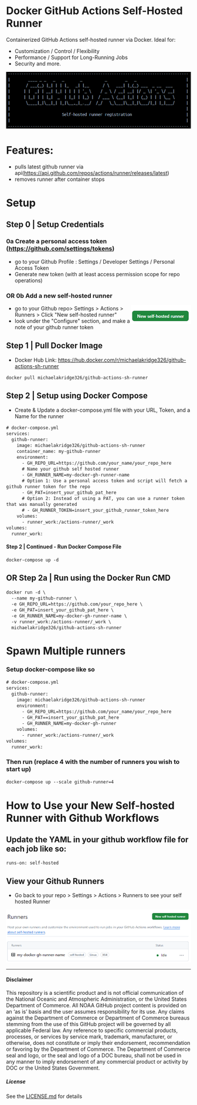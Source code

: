 # Docker GitHub Actions Self-Hosted Runner
Containerized GitHub Actions self-hosted runner via Docker. Ideal for:
- Customization / Control / Flexibility
- Performance / Support for Long-Running Jobs
- Security and more.

<img src="https://github.com/MichaelAkridge-NOAA/docker-github-actions-runner/raw/main/docs/images/00.png" />

# Features:
- pulls latest github runner via api(https://api.github.com/repos/actions/runner/releases/latest)
- removes runner after container stops

# Setup
## Step 0 | Setup Credentials 
### 0a Create a personal access token (https://github.com/settings/tokens)
- go to your Github Profile : Settings / Developer Settings / Personal Access Token
- Generate new token (with at least access permission scope for repo operations) 

### OR 0b Add a new self-hosted runner 
<img src="https://github.com/MichaelAkridge-NOAA/docker-github-actions-runner/raw/main/docs/images/01.png" align="right"  />

- go to your Github repo> Settings > Actions > Runners > Click "New self-hosted runner"
- look under the "Configure" section, and make a note of your github runner token

## Step 1 | Pull Docker Image
- Docker Hub Link: https://hub.docker.com/r/michaelakridge326/github-actions-sh-runner

```
docker pull michaelakridge326/github-actions-sh-runner
```
## Step 2 | Setup using Docker Compose
- Create & Update a docker-compose.yml file with your URL, Token, and a Name for the runner
```
# docker-compose.yml
services:
  github-runner:
    image: michaelakridge326/github-actions-sh-runner
    container_name: my-github-runner
    environment:
      - GH_REPO_URL=https://github.com/your_name/your_repo_here
      # Name your github self hosted runner
      - GH_RUNNER_NAME=my-docker-gh-runner-name
      # Option 1: Use a personal access token and script will fetch a github runner token for the repo
      - GH_PAT=insert_your_github_pat_here
      # Option 2: Instead of using a PAT, you can use a runner token that was manually generated 
      # - GH_RUNNER_TOKEN=insert_your_github_runner_token_here
    volumes:
      - runner_work:/actions-runner/_work
volumes:
  runner_work:
```
#### Step 2 | Continued - Run Docker Compose File
```
docker-compose up -d
```
## OR Step 2a | Run using the Docker Run CMD
```
docker run -d \
  --name my-github-runner \
  -e GH_REPO_URL=https://github.com/your_repo_here \
  -e GH_PAT=insert_your_github_pat_here \
  -e GH_RUNNER_NAME=my-docker-gh-runner-name \
  -v runner_work:/actions-runner/_work \
  michaelakridge326/github-actions-sh-runner
```
# Spawn Multiple runners 
### Setup docker-compose like so
```
# docker-compose.yml
services:
  github-runner:
    image: michaelakridge326/github-actions-sh-runner
    environment:
      - GH_REPO_URL=https://github.com/your_name/your_repo_here
      - GH_PAT==insert_your_github_pat_here
      - GH_RUNNER_NAME=my-docker-gh-runner
    volumes:
      - runner_work:/actions-runner/_work
volumes:
  runner_work:
```
### Then run (replace 4 with the number of runners you wish to start up)
```
docker-compose up --scale github-runner=4
```
# How to Use your New Self-hosted Runner with Github Workflows
## Update the YAML in your github workflow file for each job like so:
```
runs-on: self-hosted
```
## View your Github Runners
- Go back to your repo > Settings > Actions > Runners  to see your self hosted Runner

<img src="https://github.com/MichaelAkridge-NOAA/docker-github-actions-runner/raw/main/docs/images/03.png"/>

----------
#### Disclaimer
This repository is a scientific product and is not official communication of the National Oceanic and Atmospheric Administration, or the United States Department of Commerce. All NOAA GitHub project content is provided on an ‘as is’ basis and the user assumes responsibility for its use. Any claims against the Department of Commerce or Department of Commerce bureaus stemming from the use of this GitHub project will be governed by all applicable Federal law. Any reference to specific commercial products, processes, or services by service mark, trademark, manufacturer, or otherwise, does not constitute or imply their endorsement, recommendation or favoring by the Department of Commerce. The Department of Commerce seal and logo, or the seal and logo of a DOC bureau, shall not be used in any manner to imply endorsement of any commercial product or activity by DOC or the United States Government.

##### License
See the [LICENSE.md](./LICENSE.md) for details
